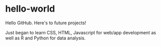 # hello-world
Hello GitHub. Here's to future projects!

Just began to learn CSS, HTML, Javascript for web/app development as well as R and Python for data analysis.
